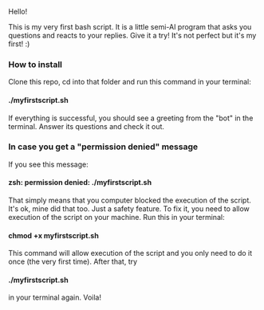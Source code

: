 Hello!

This is my very first bash script. It is a little semi-AI program that asks you questions and reacts to your replies. Give it a try! It's not perfect but it's my first! :)

### How to install

Clone this repo, cd into that folder and run this command in your terminal:
#### ./myfirstscript.sh
If everything is successful, you should see a greeting from the "bot" in the terminal. Answer its questions and check it out.

### In case you get a "permission denied" message

If you see this message:
#### zsh: permission denied: ./myfirstscript.sh
That simply means that you computer blocked the execution of the script. It's ok, mine did that too. Just a safety feature.
To fix it, you need to allow execution of the script on your machine. Run this in your terminal:
#### chmod +x myfirstscript.sh
This command will allow execution of the script and you only need to do it once (the very first time). After that, try
#### ./myfirstscript.sh
in your terminal again. Voila!
